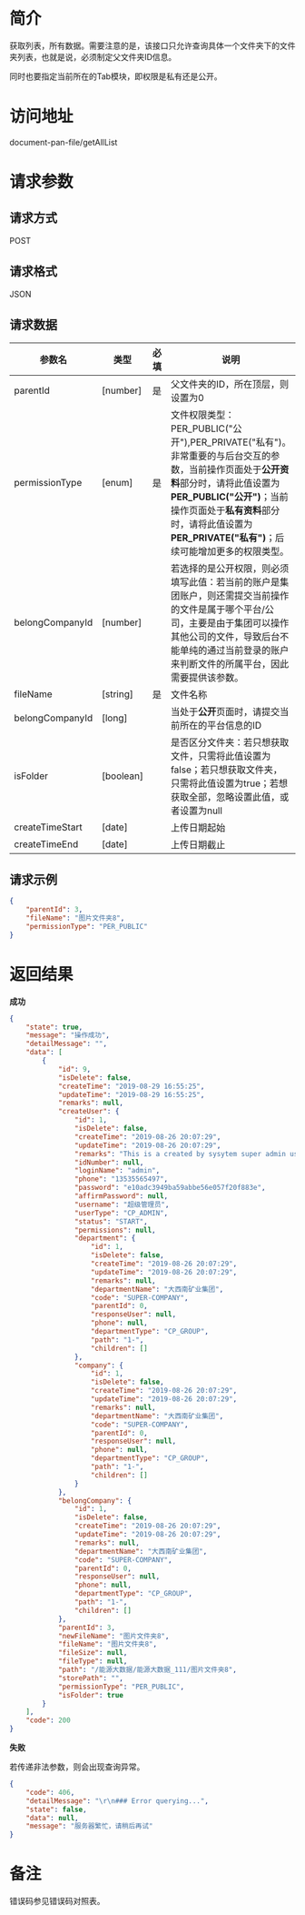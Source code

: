 # 简介
获取列表，所有数据。需要注意的是，该接口只允许查询具体一个文件夹下的文件夹列表，也就是说，必须制定父文件夹ID信息。

同时也要指定当前所在的Tab模块，即权限是私有还是公开。

# 访问地址
document-pan-file/getAllList

# 请求参数

## 请求方式
POST

## 请求格式
JSON

## 请求数据
|参数名|类型|必填|说明|
|-|-|-|-|
|parentId|[number]|是|父文件夹的ID，所在顶层，则设置为0|
|permissionType|[enum]|是|文件权限类型：PER_PUBLIC("公开"),PER_PRIVATE("私有")。非常重要的与后台交互的参数，当前操作页面处于**公开资料**部分时，请将此值设置为**PER_PUBLIC("公开")**；当前操作页面处于**私有资料**部分时，请将此值设置为**PER_PRIVATE("私有")**；后续可能增加更多的权限类型。|
|belongCompanyId|[number]||若选择的是公开权限，则必须填写此值：若当前的账户是集团账户，则还需提交当前操作的文件是属于哪个平台/公司，主要是由于集团可以操作其他公司的文件，导致后台不能单纯的通过当前登录的账户来判断文件的所属平台，因此需要提供该参数。|
|fileName|[string]|是|文件名称|
|belongCompanyId|[long]||当处于**公开**页面时，请提交当前所在的平台信息的ID|
|isFolder|[boolean]||是否区分文件夹：若只想获取文件，只需将此值设置为false；若只想获取文件夹，只需将此值设置为true；若想获取全部，忽略设置此值，或者设置为null|
|createTimeStart|[date]||上传日期起始|
|createTimeEnd|[date]||上传日期截止|

## 请求示例
```json
{
	"parentId": 3,
    "fileName": "图片文件夹8",
    "permissionType": "PER_PUBLIC"
}
```

# 返回结果
**成功**
```json
{
    "state": true,
    "message": "操作成功",
    "detailMessage": "",
    "data": [
        {
            "id": 9,
            "isDelete": false,
            "createTime": "2019-08-29 16:55:25",
            "updateTime": "2019-08-29 16:55:25",
            "remarks": null,
            "createUser": {
                "id": 1,
                "isDelete": false,
                "createTime": "2019-08-26 20:07:29",
                "updateTime": "2019-08-26 20:07:29",
                "remarks": "This is a created by sysytem super admin user, it belong to super company, don't delete it!",
                "idNumber": null,
                "loginName": "admin",
                "phone": "13535565497",
                "password": "e10adc3949ba59abbe56e057f20f883e",
                "affirmPassword": null,
                "username": "超级管理员",
                "userType": "CP_ADMIN",
                "status": "START",
                "permissions": null,
                "department": {
                    "id": 1,
                    "isDelete": false,
                    "createTime": "2019-08-26 20:07:29",
                    "updateTime": "2019-08-26 20:07:29",
                    "remarks": null,
                    "departmentName": "大西南矿业集团",
                    "code": "SUPER-COMPANY",
                    "parentId": 0,
                    "responseUser": null,
                    "phone": null,
                    "departmentType": "CP_GROUP",
                    "path": "1-",
                    "children": []
                },
                "company": {
                    "id": 1,
                    "isDelete": false,
                    "createTime": "2019-08-26 20:07:29",
                    "updateTime": "2019-08-26 20:07:29",
                    "remarks": null,
                    "departmentName": "大西南矿业集团",
                    "code": "SUPER-COMPANY",
                    "parentId": 0,
                    "responseUser": null,
                    "phone": null,
                    "departmentType": "CP_GROUP",
                    "path": "1-",
                    "children": []
                }
            },
            "belongCompany": {
                "id": 1,
                "isDelete": false,
                "createTime": "2019-08-26 20:07:29",
                "updateTime": "2019-08-26 20:07:29",
                "remarks": null,
                "departmentName": "大西南矿业集团",
                "code": "SUPER-COMPANY",
                "parentId": 0,
                "responseUser": null,
                "phone": null,
                "departmentType": "CP_GROUP",
                "path": "1-",
                "children": []
            },
            "parentId": 3,
            "newFileName": "图片文件夹8",
            "fileName": "图片文件夹8",
            "fileSize": null,
            "fileType": null,
            "path": "/能源大数据/能源大数据_111/图片文件夹8",
            "storePath": "",
            "permissionType": "PER_PUBLIC",
            "isFolder": true
        }
    ],
    "code": 200
}
```

**失败**

若传递非法参数，则会出现查询异常。

```json
{
    "code": 406,
    "detailMessage": "\r\n### Error querying...",
    "state": false,
    "data": null,
    "message": "服务器繁忙，请稍后再试"
}
```

# 备注
错误码参见错误码对照表。